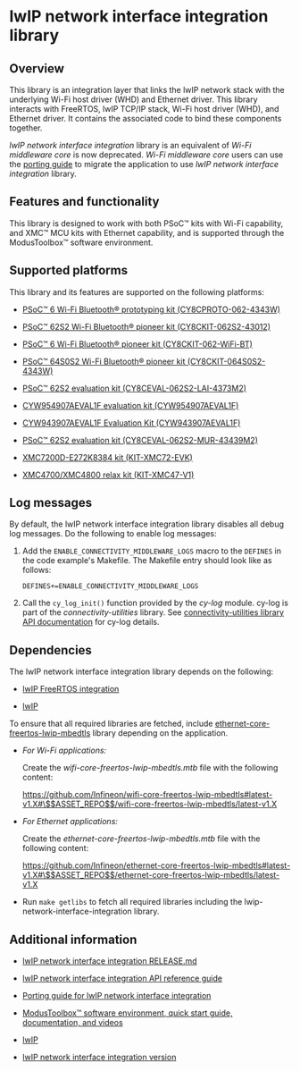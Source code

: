 # lwIP network interface integration library

## Overview

This library is an integration layer that links the lwIP network stack with the underlying Wi-Fi host driver (WHD) and Ethernet driver. This library interacts with FreeRTOS, lwIP TCP/IP stack, Wi-Fi host driver (WHD), and Ethernet driver. It contains the associated code to bind these components together.

*lwIP network interface integration* library is an equivalent of *Wi-Fi middleware core* is now deprecated. *Wi-Fi middleware core* users can use the [porting guide](https://infineon.github.io/lwip-network-interface-integration/porting_guide.md) to migrate the application to use *lwIP network interface integration* library.

## Features and functionality

This library is designed to work with both PSoC&trade; kits with Wi-Fi capability, and XMC&trade; MCU kits with Ethernet capability, and is supported through the ModusToolbox&trade; software environment.

## Supported platforms

This library and its features are supported on the following platforms:

- [PSoC&trade; 6 Wi-Fi Bluetooth&reg; prototyping kit  (CY8CPROTO-062-4343W)](https://www.infineon.com/cms/en/product/evaluation-boards/cy8cproto-062-4343w/)

- [PSoC&trade; 62S2 Wi-Fi Bluetooth&reg; pioneer kit (CY8CKIT-062S2-43012)](https://www.infineon.com/cms/en/product/evaluation-boards/cy8ckit-062s2-43012/)

- [PSoC&trade; 6 Wi-Fi Bluetooth&reg; pioneer kit (CY8CKIT-062-WiFi-BT)](https://www.infineon.com/cms/en/product/evaluation-boards/cy8ckit-062-wifi-bt/)

- [PSoC&trade; 64S0S2 Wi-Fi Bluetooth&reg; pioneer kit (CY8CKIT-064S0S2-4343W)](https://www.infineon.com/cms/en/product/evaluation-boards/cy8ckit-064s0s2-4343w/)

- [PSoC&trade; 62S2 evaluation kit (CY8CEVAL-062S2-LAI-4373M2)](https://www.infineon.com/cms/en/product/evaluation-boards/cy8ceval-062s2/)

- [CYW954907AEVAL1F evaluation kit (CYW954907AEVAL1F)](https://www.infineon.com/cms/en/product/evaluation-boards/cyw954907aeval1f/)

- [CYW943907AEVAL1F Evaluation Kit (CYW943907AEVAL1F)](https://www.infineon.com/cms/en/product/evaluation-boards/cyw943907aeval1f/)

- [PSoC&trade; 62S2 evaluation kit (CY8CEVAL-062S2-MUR-43439M2)](https://www.infineon.com/cms/en/product/evaluation-boards/cy8ceval-062s2/)

- [XMC7200D-E272K8384 kit (KIT-XMC72-EVK)](https://www.infineon.com/KIT_XMC72_EVK)

- [XMC4700/XMC4800 relax kit (KIT-XMC47-V1)](https://www.infineon.com/cms/en/product/evaluation-boards/kit_xmc47_relax_v1)

## Log messages

By default, the lwIP network interface integration library disables all debug log messages. Do the following to enable log messages:

1. Add the `ENABLE_CONNECTIVITY_MIDDLEWARE_LOGS` macro to the `DEFINES` in the code example's Makefile. The Makefile entry should look like as follows:
   ```
   DEFINES+=ENABLE_CONNECTIVITY_MIDDLEWARE_LOGS
   ```
2. Call the `cy_log_init()` function provided by the *cy-log* module. cy-log is part of the *connectivity-utilities* library. See [connectivity-utilities library API documentation](https://infineon.github.io/connectivity-utilities/api_reference_manual/html/group__logging__utils.html) for cy-log details.

## Dependencies

The lwIP network interface integration library depends on the following:

- [lwIP FreeRTOS integration](https://github.com/Infineon/lwip-freertos-integration)

- [lwIP](https://savannah.nongnu.org/projects/lwip/)

To ensure that all required libraries are fetched, include [ethernet-core-freertos-lwip-mbedtls](https://github.com/Infineon/ethernet-core-freertos-lwip-mbedtls) library depending on the application.

- *For Wi-Fi applications:*

   Create the *wifi-core-freertos-lwip-mbedtls.mtb* file with the following content:

   https://github.com/Infineon/wifi-core-freertos-lwip-mbedtls#latest-v1.X#\$$ASSET_REPO$$/wifi-core-freertos-lwip-mbedtls/latest-v1.X

- *For Ethernet applications:*

   Create the *ethernet-core-freertos-lwip-mbedtls.mtb* file with the following content:

   https://github.com/Infineon/ethernet-core-freertos-lwip-mbedtls#latest-v1.X#\$$ASSET_REPO$$/ethernet-core-freertos-lwip-mbedtls/latest-v1.X

- Run `make getlibs` to fetch all required libraries including the lwip-network-interface-integration library.

## Additional information

- [lwIP network interface integration RELEASE.md](./RELEASE.md)

- [lwIP network interface integration API reference guide](https://infineon.github.io/lwip-network-interface-integration/api_reference_manual/html/index.html)

- [Porting guide for lwIP network interface integration](https://infineon.github.io/lwip-network-interface-integration/porting_guide.md)

- [ModusToolbox&trade; software environment, quick start guide, documentation, and videos](https://www.infineon.com/cms/en/design-support/tools/sdk/modustoolbox-software/)

- [lwIP](https://savannah.nongnu.org/projects/lwip/)

- [lwIP network interface integration version](./version.xml)
